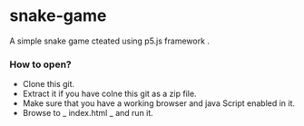 # snake-game
A simple snake game cteated using p5.js framework .

### How to open?
 - Clone this git.
 - Extract it if you have colne this git as a zip file.
 - Make sure that you have a working browser and java Script enabled in it.
 - Browse to _ index.html _ and run it.
